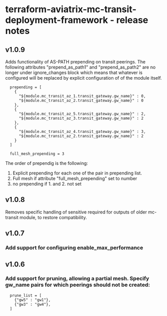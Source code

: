 # terraform-aviatrix-mc-transit-deployment-framework - release notes

## v1.0.9
Adds functionality of AS-PATH prepending on transit peerings. 
The following attributes "prepend_as_path1" and "prepend_as_path2" are no longer under ignore_changes block which means that whatever is configured will be replaced by explicit configuration of of the module itself. 

```
  prepending = [
    {
      "${module.mc_transit_az_1.transit_gateway.gw_name}" : 0,
      "${module.mc_transit_az_2.transit_gateway.gw_name}" : 0
    },
    {
      "${module.mc_transit_az_5.transit_gateway.gw_name}" : 2,
      "${module.mc_transit_az_3.transit_gateway.gw_name}" : 2
    },
    {
      "${module.mc_transit_az_4.transit_gateway.gw_name}" : 3,
      "${module.mc_transit_az_2.transit_gateway.gw_name}" : 2
    }
  ]

  full_mesh_prepending = 3
```
The order of prependig is the following:
1. Explicit prepending for each one of the pair in prepending list.
2. Full mesh if attribute "full_mesh_prepending" set to number
3. no prepending if 1. and 2. not set

## v1.0.8
Removes specific handling of sensitive required for outputs of older mc-transit module, to restore compatibility.

## v1.0.7

### Add support for configuring enable_max_performance

## v1.0.6

### Add support for pruning, allowing a partial mesh. Specify gw_name pairs for which peerings should not be created:
```
  prune_list = [
    {"gw5" : "gw1"},
    {"gw3" : "gw4"},
  ]
```